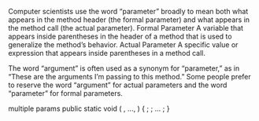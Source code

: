 Computer scientists use the word “parameter” broadly to mean both what appears in the method header (the formal parameter) and what appears in the method call (the actual parameter).
Formal Parameter
A variable that appears inside parentheses in the header of a method that is used to generalize the method’s behavior.
Actual Parameter
A specific value or expression that appears inside parentheses in a method call.

The word “argument” is often used as a synonym for “parameter,” as in “These are the arguments I’m passing to this method.” Some people prefer to reserve the word “argument” for actual parameters and the word “parameter” for formal parameters.

multiple params
public static void <name>(<type> <name>, ..., <type> <name>) { <statement>;
<statement>; ... <statement>;
}
